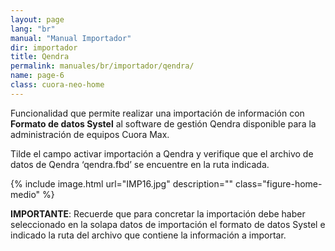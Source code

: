 ```yaml
---
layout: page
lang: "br"
manual: "Manual Importador"
dir: importador
title: Qendra
permalink: manuales/br/importador/qendra/
name: page-6
class: cuora-neo-home
---
```


Funcionalidad que permite realizar una importación de información con **Formato de datos Systel** al software de gestión Qendra disponible para la administración de equipos Cuora Max.

Tilde el campo activar importación a Qendra y verifique que el archivo de datos de Qendra ‘qendra.fbd’ se encuentre en la ruta indicada.


{% include image.html url="IMP16.jpg" description="" class="figure-home-medio" %}


**IMPORTANTE**: Recuerde que para concretar la importación debe haber seleccionado en la solapa datos de importación el formato de datos Systel e indicado la ruta del archivo que contiene la información a importar.